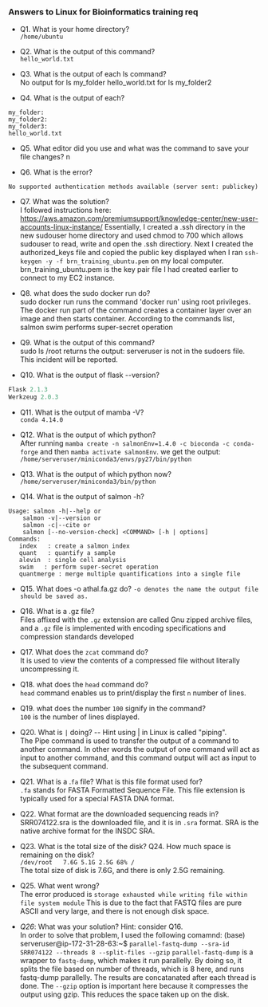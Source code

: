 ### Answers to Linux for Bioinformatics training req

- Q1. What is your home directory?  
```/home/ubuntu```

- Q2. What is the output of this command?  
```hello_world.txt```

- Q3. What is the output of each ls command?    
No output for ls my_folder
hello_world.txt for ls my_folder2

- Q4. What is the output of each?  
```ls my_folder my_folder2 my_folder3 
my_folder:
my_folder2:
my_folder3:
hello_world.txt
```

- Q5. What editor did you use and what was the command to save your file changes?
n

- Q6. What is the error?  
```Server refused our key
No supported authentication methods available (server sent: publickey)
```

- Q7. What was the solution?  
I followed instructions here: https://aws.amazon.com/premiumsupport/knowledge-center/new-user-accounts-linux-instance/
Essentially, I created a .ssh directory in the new sudouser home directory
and used chmod to 700 which allows sudouser to read, write and open the .ssh directiory.
Next I created the authorized_keys file and copied the public key displayed when I ran  ```ssh-keygen -y -f brn_training_ubuntu.pem``` on my local computer. brn_training_ubuntu.pem is the key pair file I had created earlier to connect to my EC2 instance.

- Q8. what does the sudo docker run do?    
sudo docker run runs the command 'docker run' using root privileges.
The docker run part of the command creates a container layer over an image and then starts container.
According to the commands list, salmon swim
performs super-secret operation

- Q9. What is the output of this command?  
sudo ls /root returns the output:
serveruser is not in the sudoers file. This incident will be reported.

- Q10. What is the output of flask --version?  
```Python 3.9.12
Flask 2.1.3
Werkzeug 2.0.3
```
- Q11. What is the output of mamba -V?  
```conda 4.14.0```

- Q12. What is the output of which python?  
After running ```mamba create -n salmonEnv=1.4.0 -c bioconda -c conda-forge``` and then ```mamba activate salmonEnv```. we get the output:  
```/home/serveruser/miniconda3/envs/py27/bin/python```

- Q13. What is the output of which python now?  
```/home/serveruser/miniconda3/bin/python```

- Q14. What is the output of salmon -h?  
```salmon v1.4.0
Usage: salmon -h|--help or
    salmon -v|--version or
    salmon -c|--cite or
    salmon [--no-version-check] <COMMAND> [-h | options]
Commands:
   index   : create a salmon index
   quant   : quantify a sample
   alevin  : single cell analysis
   swim   : perform super-secret operation
   quantmerge : merge multiple quantifications into a single file
```

- Q15. What does -o athal.fa.gz do?
```-o denotes the name the output file should be saved as.```

- Q16. What is a .gz file?  
Files affixed with the `.gz` extension are called Gnu zipped archive files, and a `.gz` file is implemented with encoding specifications and compression standards developed

- Q17. What does the `zcat` command do?  
It is used to view the contents of a compressed file without literally uncompressing it.

- Q18. what does the `head` command do?  
`head` command enables us to print/display the first `n` number of lines.

- Q19. what does the number `100` signify in the command?  
`100` is the number of lines displayed. 

- Q20. What is `|` doing? -- Hint using | in Linux is called "piping".  
The Pipe command is used to transfer the output of a command to another command. In other words the output of one command will act as input to another command, and this command output will act as input to the subsequent command.  

- Q21. What is a .`fa` file? What is this file format used for?  
`.fa` stands for FASTA Formatted Sequence File. This file extension is typically used for a special FASTA DNA format.

-  Q22. What format are the downloaded sequencing reads in?
SRR074122.sra is the downloaded file, and it is in `.sra` format. SRA is the native archive format for the INSDC SRA. 

-  Q23. What is the total size of the disk? Q24. How much space is remaining on the disk?  
```/dev/root   7.6G 5.1G 2.5G 68% /```  
The total size of disk is 7.6G, and there is only 2.5G remaining.

-  Q25. What went wrong?  
The error produced is   ```storage exhausted while writing file within file system module```
This is due to the fact that FASTQ files are pure ASCII and very large, and there is not enough disk space.  

- *Q26*: What was your solution? Hint: consider Q16.  
In order to solve that problem, I used the following comamnd:
(base) serveruser@ip-172-31-28-63:~$ ```parallel-fastq-dump --sra-id SRR074122 --threads 8 --split-files --gzip```
```parallel-fastq-dump``` is a wrapper to ```fastq-dump```, which makes it run parallelly. By doing so, it splits the file based on number of threads, which is 8 here, and runs fastq-dump parallelly. The results are concatanated after each thread is done. The  `--gzip` option is important here because it compresses the output using gzip. This reduces the space taken up on the disk. 

